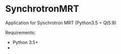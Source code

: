 # SynchrotronMRT
Application for Synchrotron MRT (Python3.5 + Qt5.9)

Requirements:
- Python 3.5+
- 
